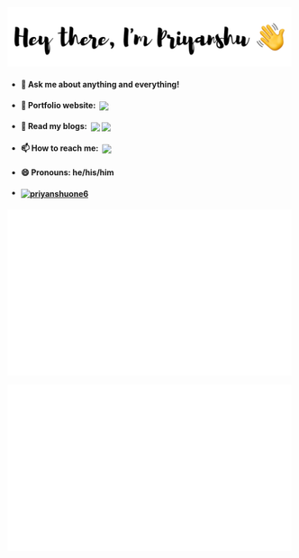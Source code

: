 [<img src = "banner.png">](https://github.com/priyanshuone6)

<!--
   - #### 🔭 Currently working on contributing to open source 
   - #### 🌱 Currently learning python frameworks
   - #### 👯 Looking to collaborate on open sourced projects
   - #### 🤔 I’m looking for help with ...
   - #### ⚡ Fun fact: ... -->
  
- #### 💬 Ask me about anything and everything!
- #### 🎯 Portfolio website: &nbsp;<a target="_blank" href="https://priyanshuone6.github.io"><img align="center" src="https://img.shields.io/badge/-git.io/priyanshu-0057a1?style=flat-square&logo=codepen&logoColor=white&link=https://priyanshuone6.github.io"></a>
- #### 📝 Read my blogs: &nbsp;<a target="_blank" href="https://dev.to/priyanshu"><img align="center" src="https://img.shields.io/badge/-@priyanshu-03a57a?style=flat-square&labelColor=000000&logo=dev.to&link=https://dev.to/priyanshu"></a>&nbsp;<a target="_blank" href="https://priyanshuone6.hashnode.dev/"><img align="center" src="https://img.shields.io/badge/-@priyanshuone6-000000?style=flat-square&labelColor=2962ff&logo=hashnode&link=https://priyanshuone6.hashnode.dev/"></a>
- #### 📫 How to reach me: &nbsp;<a target="_blank" href="mailto:priyanshuone6@gmail.com"><img align="center" src="https://img.shields.io/badge/-priyanshuone6@gmail.com-c14438?style=flat-square&logo=Gmail&logoColor=white&link=mailto:priyanshuone6@gmail.com"></a>
- #### 😄 Pronouns: he/his/him
- #### [<img align="center" src="https://komarev.com/ghpvc/?username=priyanshuone6&style=flat-square&color=DE970B" alt="priyanshuone6" />](https://github.com/priyanshuone6)

<p align="center">
   <a href="https://github.com/priyanshuone6/readme_stats" target="_blank">
   <img align="center" src="https://raw.githubusercontent.com/priyanshuone6/readme_stats/output/generated/overview.svg" />
   </a>&nbsp;
   <a href="https://github.com/priyanshuone6/readme_stats" target="_blank">
   <img align="center" src="https://raw.githubusercontent.com/priyanshuone6/readme_stats/output/generated/languages.svg" />
   </a>
</p>

<!-- - ### [<img align="center" src="https://github-readme-stats.vercel.app/api?username=priyanshuone6&hide_rank=true&include_all_commits=false&show_icons=true&count_private=true&custom_title=GitHub Stats" alt="priyanshuone6" />](https://github.com/priyanshuone6) -->

<!-- <h3 align="center">Find me around the web 🌏:</h3>
<p align="center">
   <a href="https://twitter.com/priyanshuone6" target="_blank">
   <img align="center" alt="Twitter" width="30px" src="twitter.png" />
   </a>&nbsp;
   <a href="https://linkedin.com/in/priyanshuone6" target="_blank">
   <img align="center" alt="Linkedin" width="30px" src="linkedin.png" />
   </a>&nbsp;
   <a href="https://github.com/priyanshuone6" target="_blank">
   <img align="center" alt="GitHub" width="30px" src="github.png" />
   </a>&nbsp;
   <a href="https://instagram.com/priyanshuone6" target="blank">
   <img align="center" alt="Instagram" width="30px" src="instagram.png" />
   </a>&nbsp;
   <a href="https://www.facebook.com/priyanshuone6" target="_blank">
   <img align="center" alt="Facebook" width="30px" src="facebook.png" />
   </a>
</p> -->
